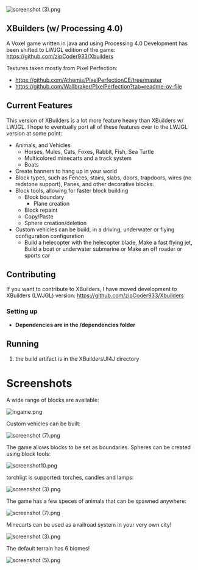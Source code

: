 ![screenshot (3).png](./assets/screenshots/city2.png)
## XBuilders (w/ Processing 4.0)
A Voxel game written in java and using Processing 4.0
Development has been shifted to LWJGL edition of the game: https://github.com/zipCoder933/Xbuilders

Textures taken mostly from Pixel Perfection:
* https://github.com/Athemis/PixelPerfectionCE/tree/master
* https://github.com/Wallbraker/PixelPerfection?tab=readme-ov-file

## Current Features
This version of XBuilders is a lot more feature heavy than XBuilders w/ LWJGL. I hope to eventually port all of these features over to the LWJGL version at some point:

* Animals, and Vehicles
  * Horses, Mules, Cats, Foxes, Rabbit, Fish, Sea Turtle
  * Multicolored minecarts and a track system
  * Boats
* Create banners to hang up in your world
* Block types, such as Fences, stairs, slabs, doors, trapdoors, wires (no redstone support), Panes, and other decorative blocks.
* Block tools, allowing for faster block building
  * Block boundary
    * Plane creation
  * Block repaint
  * Copy/Paste
  * Sphere creation/deletion
* Custom vehicles can be build, in a driving, underwater or flying configuration configuration
  * Build a helecopter with the helecopter blade, Make a fast flying jet, Build a boat or underwater submarine or Make an off roader or sports car

## Contributing
If you want to contribute to XBuilders, I have moved development to XBuilders (LWJGL) version:
https://github.com/zipCoder933/Xbuilders

### Setting up
* **Dependencies are in the /dependencies folder**

## Running
1. the build artifact is in the XBuildersUI4J directory

# Screenshots

A wide range of blocks are available:

![ingame.png](./assets/screenshots/ingame.png)

Custom vehicles can be built:

![screenshot (7).png](./assets/screenshots/vehicle1.png)

The game allows blocks to be set as boundaries. Spheres can be created using block tools:

![screenshot10.png](./assets/screenshots/screenshot10.png)

torchligt is supported: torches, candles and lamps:

![screenshot (3).png](./assets/screenshots/house2.png)

The game has a few speces of animals that can be spawned anywhere:

![screenshot (7).png](./assets/screenshots/sea2.png)

Minecarts can be used as a railroad system in your very own city!

![screenshot (3).png](./assets/screenshots/city4.png)

The default terrain has 6 biomes!

![screenshot (5).png](./assets/screenshots/home.png)

